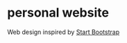# personal website

Web design inspired by [Start Bootstrap](https://startbootstrap.com/theme/resume)
